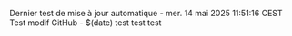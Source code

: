 Dernier test de mise à jour automatique - mer. 14 mai 2025 11:51:16 CEST
Test modif GitHub - $(date)
test test test
